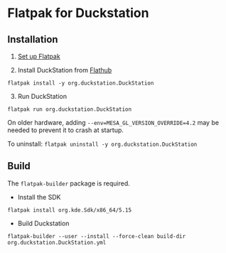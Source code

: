 # Flatpak for Duckstation

## Installation

1. [Set up Flatpak](https://www.flatpak.org/setup/)

2. Install DuckStation from [Flathub](https://flathub.org/apps/details/org.duckstation.DuckStation)

`flatpak install -y org.duckstation.DuckStation`

3. Run DuckStation

`flatpak run org.duckstation.DuckStation`

On older hardware, adding `--env=MESA_GL_VERSION_OVERRIDE=4.2` may be needed to prevent it to crash at startup.

To uninstall: `flatpak uninstall -y org.duckstation.DuckStation`

## Build

The `flatpak-builder` package is required.

- Install the SDK

`flatpak install org.kde.Sdk/x86_64/5.15`

- Build Duckstation

`flatpak-builder --user --install --force-clean build-dir org.duckstation.DuckStation.yml`
